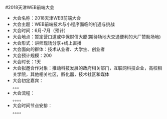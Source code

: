 #2018天津WEB前端大会

* 大会名称：2018天津WEB前端大会  
* 大会主题：WEB前端技术与小程序面临的机遇与挑战
* 大会时间：6月-7月（预计）  
* 大会地点：暂定营口道或中保财信大厦(期待场地大交通便利的大厂赞助场地)
* 大会形式：讲师现场分享+线上直播
* 大会面向的群体：技术从业者、大学生、创业者
* 大会预计规模：200
* 大会时长：1天
* 大会拟邀合作对象：推动科技发展的政府相关部门，互联网科技企业，高校相关学院，其他相关社区，孵化器，技术社区和媒体
* 大会初定嘉宾：  
。。。
* 大会流程：  
。。。。  
* 大会时间节点安排：  
。。。。